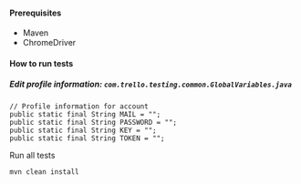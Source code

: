
#### Prerequisites
* Maven
* ChromeDriver

#### How to run tests
##### Edit profile information: `com.trello.testing.common.GlobalVariables.java`
    // Profile information for account
    public static final String MAIL = "";
    public static final String PASSWORD = "";
    public static final String KEY = "";
    public static final String TOKEN = "";

Run all tests

    mvn clean install